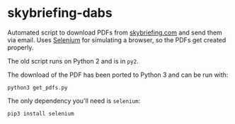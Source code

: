 # skybriefing-dabs

Automated script to download PDFs from [skybriefing.com](https://www.skybriefing.com/) and send them via email.
Uses [Selenium](http://www.seleniumhq.org/) for simulating a browser, so the PDFs get created properly.

The old script runs on Python 2 and is in `py2`.

The download of the PDF has been ported to Python 3 and can be run with:

    python3 get_pdfs.py

The only dependency you'll need is `selenium`:

    pip3 install selenium
